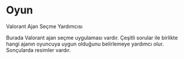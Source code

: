 # Oyun
Valorant Ajan Seçme Yardımcısı

Burada Valorant ajan seçme uygulaması vardır.
Çeşitli sorular ile birlikte hangi ajanın oyuncuya uygun olduğunu belirlemeye yardımcı olur.
Sonçularda resimler vardır.
